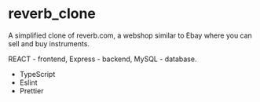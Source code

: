 # reverb_clone

A simplified clone of reverb.com, a webshop similar to Ebay where you can sell and buy instruments.

REACT - frontend,
Express - backend,
MySQL - database.

- TypeScript
- Eslint
- Prettier
